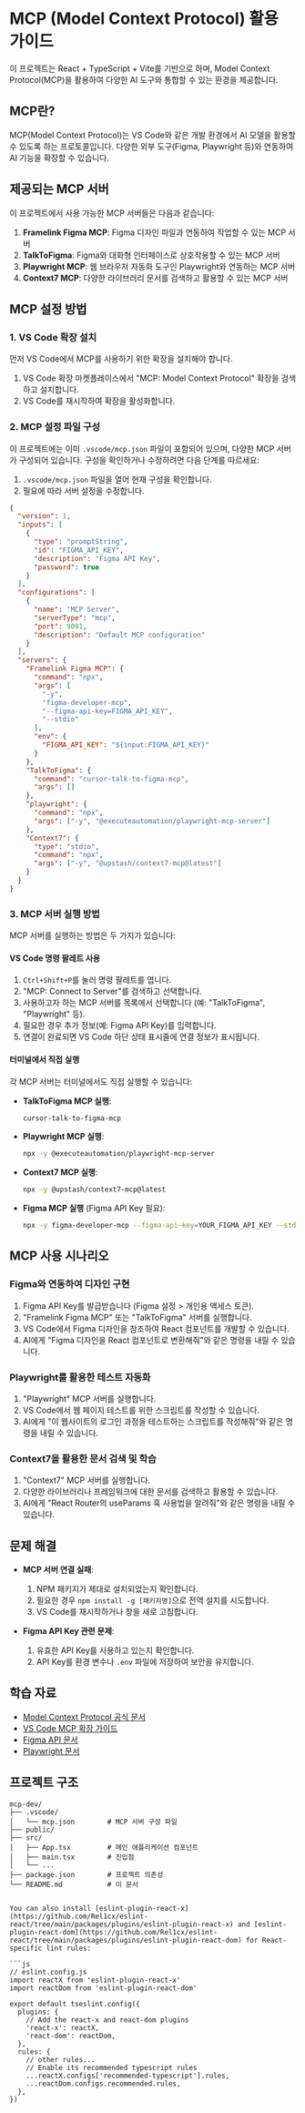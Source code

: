 # MCP (Model Context Protocol) 활용 가이드

이 프로젝트는 React + TypeScript + Vite를 기반으로 하며, Model Context Protocol(MCP)을 활용하여 다양한 AI 도구와 통합할 수 있는 환경을 제공합니다.

## MCP란?

MCP(Model Context Protocol)는 VS Code와 같은 개발 환경에서 AI 모델을 활용할 수 있도록 하는 프로토콜입니다. 다양한 외부 도구(Figma, Playwright 등)와 연동하여 AI 기능을 확장할 수 있습니다.

## 제공되는 MCP 서버

이 프로젝트에서 사용 가능한 MCP 서버들은 다음과 같습니다:

1. **Framelink Figma MCP**: Figma 디자인 파일과 연동하여 작업할 수 있는 MCP 서버
2. **TalkToFigma**: Figma와 대화형 인터페이스로 상호작용할 수 있는 MCP 서버
3. **Playwright MCP**: 웹 브라우저 자동화 도구인 Playwright와 연동하는 MCP 서버
4. **Context7 MCP**: 다양한 라이브러리 문서를 검색하고 활용할 수 있는 MCP 서버

## MCP 설정 방법

### 1. VS Code 확장 설치

먼저 VS Code에서 MCP를 사용하기 위한 확장을 설치해야 합니다.

1. VS Code 확장 마켓플레이스에서 "MCP: Model Context Protocol" 확장을 검색하고 설치합니다.
2. VS Code를 재시작하여 확장을 활성화합니다.

### 2. MCP 설정 파일 구성

이 프로젝트에는 이미 `.vscode/mcp.json` 파일이 포함되어 있으며, 다양한 MCP 서버가 구성되어 있습니다. 구성을 확인하거나 수정하려면 다음 단계를 따르세요:

1. `.vscode/mcp.json` 파일을 열어 현재 구성을 확인합니다.
2. 필요에 따라 서버 설정을 수정합니다.

```json
{
  "version": 1,
  "inputs": [
    {
      "type": "promptString",
      "id": "FIGMA_API_KEY",
      "description": "Figma API Key",
      "password": true
    }
  ],
  "configurations": [
    {
      "name": "MCP Server",
      "serverType": "mcp",
      "port": 9091,
      "description": "Default MCP configuration"
    }
  ],
  "servers": {
    "Framelink Figma MCP": {
      "command": "npx",
      "args": [
        "-y",
        "figma-developer-mcp",
        "--figma-api-key=FIGMA_API_KEY",
        "--stdio"
      ],
      "env": {
        "FIGMA_API_KEY": "${input:FIGMA_API_KEY}"
      }
    },
    "TalkToFigma": {
      "command": "cursor-talk-to-figma-mcp",
      "args": []
    },
    "playwright": {
      "command": "npx",
      "args": ["-y", "@executeautomation/playwright-mcp-server"]
    },
    "Context7": {
      "type": "stdio",
      "command": "npx",
      "args": ["-y", "@upstash/context7-mcp@latest"]
    }
  }
}
```

### 3. MCP 서버 실행 방법

MCP 서버를 실행하는 방법은 두 가지가 있습니다:

#### VS Code 명령 팔레트 사용

1. `Ctrl+Shift+P`를 눌러 명령 팔레트를 엽니다.
2. "MCP: Connect to Server"를 검색하고 선택합니다.
3. 사용하고자 하는 MCP 서버를 목록에서 선택합니다 (예: "TalkToFigma", "Playwright" 등).
4. 필요한 경우 추가 정보(예: Figma API Key)를 입력합니다.
5. 연결이 완료되면 VS Code 하단 상태 표시줄에 연결 정보가 표시됩니다.

#### 터미널에서 직접 실행

각 MCP 서버는 터미널에서도 직접 실행할 수 있습니다:

- **TalkToFigma MCP 실행**:
  ```bash
  cursor-talk-to-figma-mcp
  ```

- **Playwright MCP 실행**:
  ```bash
  npx -y @executeautomation/playwright-mcp-server
  ```

- **Context7 MCP 실행**:
  ```bash
  npx -y @upstash/context7-mcp@latest
  ```

- **Figma MCP 실행** (Figma API Key 필요):
  ```bash
  npx -y figma-developer-mcp --figma-api-key=YOUR_FIGMA_API_KEY --stdio
  ```

## MCP 사용 시나리오

### Figma와 연동하여 디자인 구현

1. Figma API Key를 발급받습니다 (Figma 설정 > 개인용 액세스 토큰).
2. "Framelink Figma MCP" 또는 "TalkToFigma" 서버를 실행합니다.
3. VS Code에서 Figma 디자인을 참조하여 React 컴포넌트를 개발할 수 있습니다.
4. AI에게 "Figma 디자인을 React 컴포넌트로 변환해줘"와 같은 명령을 내릴 수 있습니다.

### Playwright를 활용한 테스트 자동화

1. "Playwright" MCP 서버를 실행합니다.
2. VS Code에서 웹 페이지 테스트를 위한 스크립트를 작성할 수 있습니다.
3. AI에게 "이 웹사이트의 로그인 과정을 테스트하는 스크립트를 작성해줘"와 같은 명령을 내릴 수 있습니다.

### Context7을 활용한 문서 검색 및 학습

1. "Context7" MCP 서버를 실행합니다.
2. 다양한 라이브러리나 프레임워크에 대한 문서를 검색하고 활용할 수 있습니다.
3. AI에게 "React Router의 useParams 훅 사용법을 알려줘"와 같은 명령을 내릴 수 있습니다.

## 문제 해결

- **MCP 서버 연결 실패**: 
  1. NPM 패키지가 제대로 설치되었는지 확인합니다.
  2. 필요한 경우 `npm install -g [패키지명]`으로 전역 설치를 시도합니다.
  3. VS Code를 재시작하거나 창을 새로 고침합니다.

- **Figma API Key 관련 문제**:
  1. 유효한 API Key를 사용하고 있는지 확인합니다.
  2. API Key를 환경 변수나 `.env` 파일에 저장하여 보안을 유지합니다.

## 학습 자료

- [Model Context Protocol 공식 문서](https://code.visualstudio.com/api/extension-guides/model-context-protocol)
- [VS Code MCP 확장 가이드](https://marketplace.visualstudio.com/items?itemName=ms-vscode.mcp)
- [Figma API 문서](https://www.figma.com/developers/api)
- [Playwright 문서](https://playwright.dev)

## 프로젝트 구조

```
mcp-dev/
├── .vscode/
│   └── mcp.json        # MCP 서버 구성 파일
├── public/
├── src/
│   ├── App.tsx         # 메인 애플리케이션 컴포넌트
│   ├── main.tsx        # 진입점
│   └── ...
├── package.json        # 프로젝트 의존성
└── README.md           # 이 문서
```
```

You can also install [eslint-plugin-react-x](https://github.com/Rel1cx/eslint-react/tree/main/packages/plugins/eslint-plugin-react-x) and [eslint-plugin-react-dom](https://github.com/Rel1cx/eslint-react/tree/main/packages/plugins/eslint-plugin-react-dom) for React-specific lint rules:

```js
// eslint.config.js
import reactX from 'eslint-plugin-react-x'
import reactDom from 'eslint-plugin-react-dom'

export default tseslint.config({
  plugins: {
    // Add the react-x and react-dom plugins
    'react-x': reactX,
    'react-dom': reactDom,
  },
  rules: {
    // other rules...
    // Enable its recommended typescript rules
    ...reactX.configs['recommended-typescript'].rules,
    ...reactDom.configs.recommended.rules,
  },
})
```
